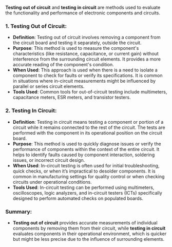 **Testing out of circuit** and **testing in circuit** are methods used to evaluate the functionality and performance of electronic components and circuits.

### 1. **Testing Out of Circuit**:
   - **Definition**: Testing out of circuit involves removing a component from the circuit board and testing it separately, outside the circuit.
   - **Purpose**: This method is used to measure the component's characteristics (like resistance, capacitance, or current gain) without interference from the surrounding circuit elements. It provides a more accurate reading of the component's  condition.
   - **When Used**: This approach is  used when there is a need to isolate a component to check for faults or verify its specifications. It is common in situations where in-circuit measurements might be influenced by parallel or series circuit elements.
   - **Tools Used**: Common tools for out-of-circuit testing include multimeters, capacitance meters, ESR meters, and transistor testers.

### 2. **Testing In Circuit**:
   - **Definition**: Testing in circuit means testing a component or portion of a circuit while it remains connected to the rest of the circuit. The tests are performed with the component in its operational position on the circuit board.
   - **Purpose**: This method is used to quickly diagnose issues or verify the performance of components within the context of the entire circuit. It helps to identify faults caused by component interaction, soldering issues, or incorrect circuit design.
   - **When Used**: In-circuit testing is often used for initial troubleshooting, quick checks, or when it’s impractical to desolder components. It is common in manufacturing settings for quality control or when checking circuits under operational conditions.
   - **Tools Used**: In-circuit testing can be performed using multimeters, oscilloscopes, logic analyzers, and in-circuit testers (ICTs) specifically designed to perform automated checks on populated boards.

### Summary:
- **Testing out of circuit** provides accurate measurements of individual components by removing them from their circuit, while **testing in circuit** evaluates components in their operational environment, which is quicker but might be less precise due to the influence of surrounding elements.
